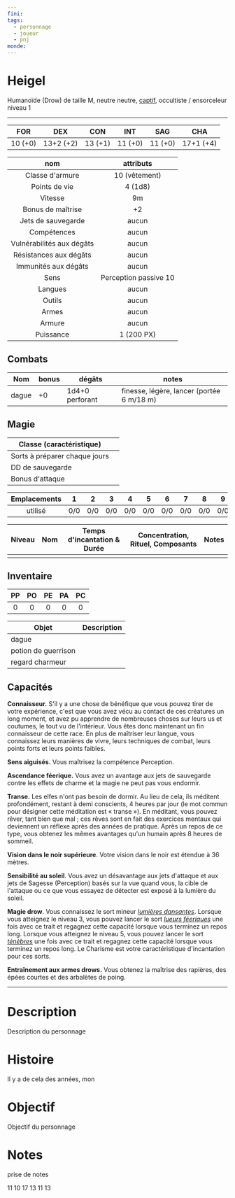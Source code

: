 ```yaml
---
fini: 
tags:
  - personnage
  - joueur
  - pnj
monde:
---
```

# Heigel
Humanoïde (Drow) de taille M, neutre neutre, [captif](https://www.aidedd.org/regles/historiques/captif/), occultiste / ensorceleur niveau 1
___

|   FOR   |    DEX    |   CON   |   INT   |   SAG   |    CHA    |
| :-----: | :-------: | :-----: | :-----: | :-----: | :-------: |
| 10 (+0) | 13+2 (+2) | 13 (+1) | 11 (+0) | 11 (+0) | 17+1 (+4) |

|            nom            |       attributs       |
| :-----------------------: | :-------------------: |
|      Classe d'armure      |     10 (vêtement)     |
|       Points de vie       |        4 (1d8)        |
|          Vitesse          |          9m           |
|     Bonus de maîtrise     |          +2           |
|    Jets de sauvegarde     |         aucun         |
|        Compétences        |         aucun         |
| Vulnérabilités aux dégâts |         aucun         |
|  Résistances aux dégâts   |         aucun         |
|   Immunités aux dégâts    |         aucun         |
|           Sens            | Perception passive 10 |
|          Langues          |         aucun         |
|          Outils           |         aucun         |
|           Armes           |         aucun         |
|          Armure           |         aucun         |
|         Puissance         |      1 (200 PX)       |
## Combats

| Nom   | bonus | dégâts          | notes                                     |
| ----- | ----- | --------------- | ----------------------------------------- |
| dague | +0    | 1d4+0 perforant | finesse, légère, lancer (portée 6 m/18 m) |

## Magie

| Classe (caractéristique)      |     |
| ----------------------------- | --- |
| Sorts à préparer chaque jours |     |
| DD de sauvegarde              |     |
| Bonus d'attaque               |     |

| Emplacements |  1  |  2  |  3  |  4  |  5  |  6  |  7  |  8  |  9  |
| :----------: | :-: | :-: | :-: | :-: | :-: | :-: | :-: | :-: | :-: |
|   utilisé    | 0/0 | 0/0 | 0/0 | 0/0 | 0/0 | 0/0 | 0/0 | 0/0 | 0/0 |

| Niveau | Nom | Temps d'incantation & Durée | Concentration, Rituel, Composants | Notes |
| ------ | --- | --------------------------- | --------------------------------- | ----- |
|        |     |                             |                                   |       |

## Inventaire
| PP  | PO  | PE  | PA  | PC  |
| :-: | :-: | :-: | :-: | :-: |
|  0  |  0  |  0  |  0  |  0  |

| Objet               | Description |
| ------------------- | ----------- |
| dague               |             |
| potion de guerrison |             |
| regard charmeur     |             |

## Capacités
**Connaisseur.** S'il y a une chose de bénéfique que vous pouvez tirer de votre expérience, c'est que vous avez vécu au contact de ces créatures un long moment, et avez pu apprendre de nombreuses choses sur leurs us et coutumes, le tout vu de l'intérieur. Vous êtes donc maintenant un fin connaisseur de cette race. En plus de maîtriser leur langue, vous connaissez leurs manières de vivre, leurs techniques de combat, leurs points forts et leurs points faibles.

**Sens aiguisés.** Vous maîtrisez la compétence Perception.

**Ascendance féerique.** Vous avez un avantage aux jets de sauvegarde contre les effets de charme et la magie ne peut pas vous endormir.

**Transe.** Les elfes n'ont pas besoin de dormir. Au lieu de cela, ils méditent profondément, restant à demi conscients, 4 heures par jour (le mot commun pour désigner cette méditation est « transe »). En méditant, vous pouvez rêver, tant bien que mal ; ces rêves sont en fait des exercices mentaux qui deviennent un réflexe après des années de pratique. Après un repos de ce type, vous obtenez les mêmes avantages qu'un humain après 8 heures de sommeil.

**Vision dans le noir supérieure**. Votre vision dans le noir est étendue à 36 mètres.

**Sensibilité au soleil**. Vous avez un désavantage aux jets d'attaque et aux jets de Sagesse (Perception) basés sur ​​la vue quand vous, la cible de l'attaque ou ce que vous essayez de détecter est exposé à la lumière du soleil.

**Magie drow**. Vous connaissez le sort mineur [_lumières dansantes_](https://www.aidedd.org/dnd/sorts.php?vf=lumieres-dansantes). Lorsque vous atteignez le niveau 3, vous pouvez lancer le sort _[lueurs féeriques](https://www.aidedd.org/dnd/sorts.php?vf=lueurs-feeriques)_ une fois avec ce trait et regagnez cette capacité lorsque vous terminez un repos long. Lorsque vous atteignez le niveau 5, vous pouvez lancer le sort [_ténèbres_](https://www.aidedd.org/dnd/sorts.php?vf=tenebres) une fois avec ce trait et regagnez cette capacité lorsque vous terminez un repos long. Le Charisme est votre caractéristique d'incantation pour ces sorts.

**Entraînement aux armes drows.** Vous obtenez la maîtrise des rapières, des épées courtes et des arbalètes de poing.



---
# Description
Description du personnage

# Histoire
Il y a de cela des années, mon

# Objectif
Objectif du personnage

# Notes
prise de notes

11 10 17 13 11 13